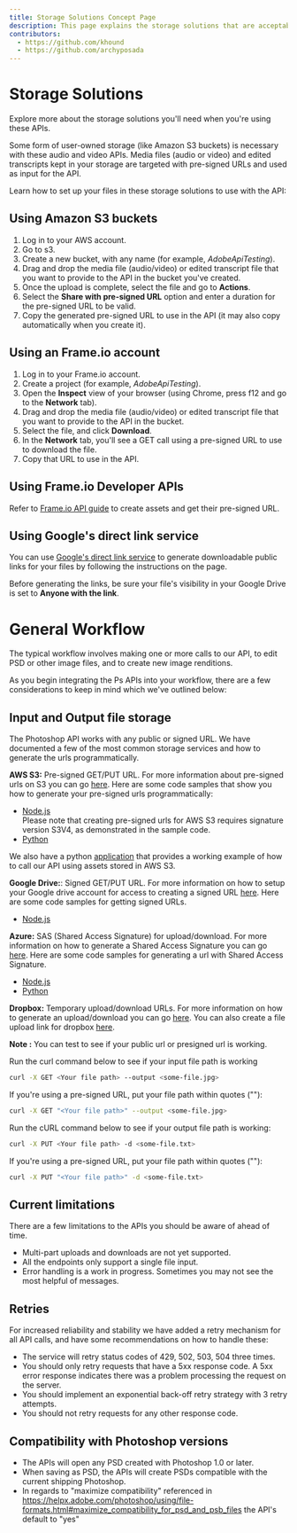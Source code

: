 ```yaml
---
title: Storage Solutions Concept Page
description: This page explains the storage solutions that are acceptable for use with video services.
contributors:
  - https://github.com/khound
  - https://github.com/archyposada
---
```


# Storage Solutions

Explore more about the storage solutions you'll need when you're using these APIs.

Some form of user-owned storage (like Amazon S3 buckets) is necessary with these audio and video APIs. Media files (audio or video) and edited transcripts kept in your storage are targeted with pre-signed URLs and used as input for the API.

Learn how to set up your files in these storage solutions to use with the API:

## Using Amazon S3 buckets

  1. Log in to your AWS account.
  2. Go to s3.
  3. Create a new bucket, with any name (for example, *AdobeApiTesting*).
  4. Drag and drop the media file (audio/video) or edited transcript file that you want to provide to the API in the bucket you've created.
  5. Once the upload is complete, select the file and go to **Actions**.
  6. Select the **Share with pre-signed URL** option and enter a duration for the pre-signed URL to be valid.
  7. Copy the generated pre-signed URL to use in the API (it may also copy automatically when you create it).

## Using an Frame.io account

  1. Log in to your Frame.io account.
  2. Create a project (for example, *AdobeApiTesting*).
  3. Open the **Inspect** view of your browser (using Chrome, press f12 and go to the **Network** tab).
  4. Drag and drop the media file (audio/video) or edited transcript file that you want to provide to the API in the bucket.
  5. Select the file, and click **Download**.
  6. In the **Network** tab, you'll see a GET call using a pre-signed URL to use to download the file.
  7. Copy that URL to use in the API.

## Using Frame.io Developer APIs

Refer to [Frame.io API guide](https://developer.frame.io/api/reference/) to create assets and get their pre-signed URL.

## Using Google's direct link service

You can use [Google's direct link service](https://sites.google.com/site/gdocs2direct/?authuser=1&pli=1) to generate downloadable public links for your files by following the instructions on the page.

Before generating the links, be sure your file's visibility in your Google Drive is set to **Anyone with the link**.

# General Workflow

The typical workflow involves making one or more calls to our API, to edit PSD or other image files, and to create new image renditions.

As you begin integrating the Ps APIs into your workflow, there are a few considerations to keep in mind which we've outlined below:

## Input and Output file storage

The Photoshop API works with any public or signed URL. We have documented a few of the most common storage services and how to generate the urls programmatically.

**AWS S3:** Pre-signed GET/PUT URL. For more information about pre-signed urls on S3 you can go [here](https://docs.aws.amazon.com/AmazonS3/latest/userguide/PresignedUrlUploadObject.html). Here are some code samples that show you how to generate your pre-signed urls programmatically:

  - [Node.js](https://github.com/AdobeDocs/cis-photoshop-api-docs/tree/main/sample-code/storage-app/aws-s3/presignedURLs.js) <br />Please note that creating pre-signed urls for AWS S3 requires signature version S3V4, as demonstrated in the sample code.
  - [Python](https://github.com/AdobeDocs/cis-photoshop-api-docs/tree/main/sample-code/storage-app/azure/presignedURLs.py)

We also have a python [application](https://github.com/AdobeDocs/cis-photoshop-api-docs/tree/main/sample-code/storage-app/aws-s3/example.py) that provides a working example of how to call our API using assets stored in AWS S3.

**Google Drive:**: Signed GET/PUT URL. For more information on how to setup your Google drive account for access to creating a signed URL [here](https://www.labnol.org/google-api-service-account-220404). Here are some code samples for getting signed URLs.

  - [Node.js](https://github.com/AdobeDocs/cis-photoshop-api-docs/tree/main/sample-code/storage-app/googledrive/presignedURLs.js)

**Azure:** SAS (Shared Access Signature) for upload/download. For more information on how to generate a Shared Access Signature you can go [here](https://azuresdkdocs.blob.core.windows.net/$web/python/azure-storage-blob/12.9.0/index.html). Here are some code samples for generating a url with Shared Access Signature.

  - [Node.js](https://github.com/AdobeDocs/cis-photoshop-api-docs/tree/main/sample-code/storage-app/azure/presignedURLs.js)
  - [Python](https://github.com/AdobeDocs/cis-photoshop-api-docs/tree/main/sample-code/storage-app/azure/presignedURLs.py)

**Dropbox:** Temporary upload/download URLs.  For more information on how to generate an upload/download you can go [here](https://www.dropbox.com/developers/documentation). You can also create a file upload link for dropbox [here](https://www.dropbox.com/developers/documentation/http/documentation#files-get_temporary_upload_link).  

**Note :** You can test to see if your public url or presigned url is working.

Run the curl command below to see if your input file path is working

```bash
curl -X GET <Your file path> --output <some-file.jpg>
```

  If you're using a pre-signed URL, put your file path within quotes (""):

```bash
curl -X GET "<Your file path>" --output <some-file.jpg>
```

Run the cURL command below to see if your output file path is working:

```bash
curl -X PUT <Your file path> -d <some-file.txt>
```

  If you're using a pre-signed URL, put your file path within quotes (""):

```bash
curl -X PUT "<Your file path>" -d <some-file.txt>
```  

## Current limitations

There are a few limitations to the APIs you should be aware of ahead of time.  

- Multi-part uploads and downloads are not yet supported.
- All the endpoints only support a single file input.
- Error handling is a work in progress. Sometimes you may not see the most helpful of messages.

## Retries

For increased reliability and stability we have added a retry mechanism for all API calls, and have some recommendations on how to handle these:

- The service will retry status codes of 429, 502, 503, 504 three times.
- You should only retry requests that have a 5xx response code. A 5xx error response indicates there was a problem processing the request on the server.
- You should implement an exponential back-off retry strategy with 3 retry attempts.
- You should not retry requests for any other response code.

## Compatibility with Photoshop versions

- The APIs will open any PSD created with Photoshop 1.0 or later.
- When saving as PSD, the APIs will create PSDs compatible with the current shipping Photoshop.
- In regards to "maximize compatibility" referenced in https://helpx.adobe.com/photoshop/using/file-formats.html#maximize_compatibility_for_psd_and_psb_files  the API's default to "yes"
